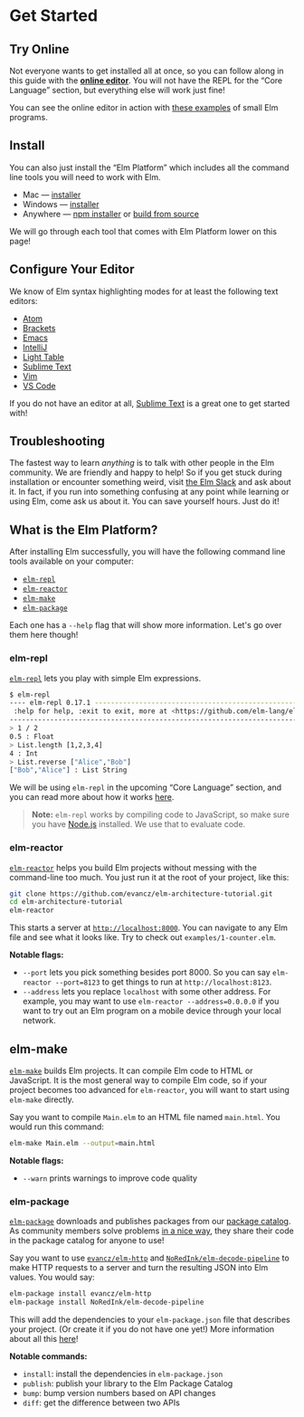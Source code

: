 # Get Started


## Try Online

Not everyone wants to get installed all at once, so you can follow along in this guide with the [**online editor**](http://elm-lang.org/try). You will not have the REPL for the &ldquo;Core Language&rdquo; section, but everything else will work just fine!

You can see the online editor in action with [these examples](http://elm-lang.org/examples) of small Elm programs.


## Install

You can also just install the &ldquo;Elm Platform&rdquo; which includes all the command line tools you will need to work with Elm.

  * Mac &mdash; [installer][mac]
  * Windows &mdash; [installer][win]
  * Anywhere &mdash; [npm installer][npm] or [build from source][build]

We will go through each tool that comes with Elm Platform lower on this page!

[mac]: http://install.elm-lang.org/Elm-Platform-0.17.1.pkg
[win]: http://install.elm-lang.org/Elm-Platform-0.17.1.exe
[npm]: https://www.npmjs.com/package/elm
[build]: https://github.com/elm-lang/elm-platform
[slack]: http://elmlang.herokuapp.com/


## Configure Your Editor

We know of Elm syntax highlighting modes for at least the following text editors:

  * [Atom](https://atom.io/packages/language-elm)
  * [Brackets](https://github.com/lepinay/elm-brackets)
  * [Emacs](https://github.com/jcollard/elm-mode)
  * [IntelliJ](https://github.com/durkiewicz/elm-plugin)
  * [Light Table](https://github.com/rundis/elm-light)
  * [Sublime Text](https://packagecontrol.io/packages/Elm%20Language%20Support)
  * [Vim](https://github.com/lambdatoast/elm.vim)
  * [VS Code](https://github.com/sbrink/vscode-elm)

If you do not have an editor at all, [Sublime Text](https://www.sublimetext.com/) is a great one to get started with!


## Troubleshooting

The fastest way to learn *anything* is to talk with other people in the Elm community. We are friendly and happy to help! So if you get stuck during installation or encounter something weird, visit [the Elm Slack](http://elmlang.herokuapp.com/) and ask about it. In fact, if you run into something confusing at any point while learning or using Elm, come ask us about it. You can save yourself hours. Just do it!


## What is the Elm Platform?

After installing Elm successfully, you will have the following command line tools available on your computer:

- [`elm-repl`](#elm-repl)
- [`elm-reactor`](#elm-reactor)
- [`elm-make`](#elm-make)
- [`elm-package`](#elm-package)

Each one has a `--help` flag that will show more information. Let's go over them here though!


### elm-repl

[`elm-repl`](https://github.com/elm-lang/elm-repl) lets you play with simple Elm expressions.

```bash
$ elm-repl
---- elm-repl 0.17.1 -----------------------------------------------------------
 :help for help, :exit to exit, more at <https://github.com/elm-lang/elm-repl>
--------------------------------------------------------------------------------
> 1 / 2
0.5 : Float
> List.length [1,2,3,4]
4 : Int
> List.reverse ["Alice","Bob"]
["Bob","Alice"] : List String
```

We will be using `elm-repl` in the upcoming &ldquo;Core Language&rdquo; section, and you can read more about how it works [here](https://github.com/elm-lang/elm-repl/blob/master/README.md).

> **Note:** `elm-repl` works by compiling code to JavaScript, so make sure you have [Node.js](http://nodejs.org/) installed. We use that to evaluate code.


### elm-reactor

[`elm-reactor`](https://github.com/elm-lang/elm-reactor) helps you build Elm projects without messing with the command-line too much. You just run it at the root of your project, like this:

```bash
git clone https://github.com/evancz/elm-architecture-tutorial.git
cd elm-architecture-tutorial
elm-reactor
```

This starts a server at [`http://localhost:8000`](http://localhost:8000). You can navigate to any Elm file and see what it looks like. Try to check out `examples/1-counter.elm`.

**Notable flags:**

- `--port` lets you pick something besides port 8000. So you can say
  `elm-reactor --port=8123` to get things to run at `http://localhost:8123`.
- `--address` lets you replace `localhost` with some other address. For
  example, you may want to use `elm-reactor --address=0.0.0.0` if you want to
  try out an Elm program on a mobile device through your local network.


## elm-make

[`elm-make`](https://github.com/elm-lang/elm-make) builds Elm projects. It can compile Elm code to HTML or JavaScript. It is the most general way to compile Elm code, so if your project becomes too advanced for `elm-reactor`, you will want to start using `elm-make` directly.

Say you want to compile `Main.elm` to an HTML file named `main.html`. You would run this command:

```bash
elm-make Main.elm --output=main.html
```

**Notable flags:**

- `--warn` prints warnings to improve code quality


### elm-package

[`elm-package`](https://github.com/elm-lang/elm-package) downloads and publishes packages from our [package catalog](http://package.elm-lang.org/). As community members solve problems [in a nice way](http://package.elm-lang.org/help/design-guidelines), they share their code in the package catalog for anyone to use!

Say you want to use [`evancz/elm-http`][http] and [`NoRedInk/elm-decode-pipeline`][pipe] to make HTTP requests to a server and turn the resulting JSON into Elm values. You would say:

[http]: http://package.elm-lang.org/packages/evancz/elm-http/latest
[pipe]: http://package.elm-lang.org/packages/NoRedInk/elm-decode-pipeline/latest

```bash
elm-package install evancz/elm-http
elm-package install NoRedInk/elm-decode-pipeline
```

This will add the dependencies to your `elm-package.json` file that describes your project. (Or create it if you do not have one yet!) More information about all this [here](https://github.com/elm-lang/elm-package)!


**Notable commands:**

- `install`: install the dependencies in `elm-package.json`
- `publish`: publish your library to the Elm Package Catalog
- `bump`: bump version numbers based on API changes
- `diff`: get the difference between two APIs
